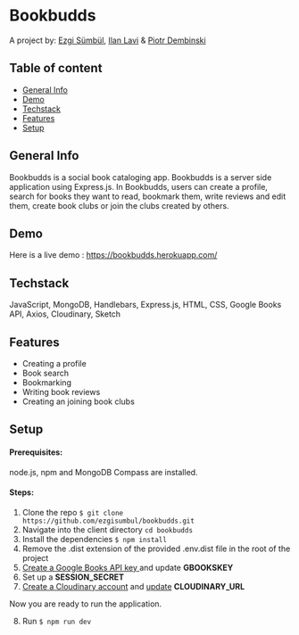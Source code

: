 # Bookbudds

A project by: [Ezgi Sümbül](https://github.com/ezgisumbul), [Ilan Lavi](https://github.com/ilanlavi22) & [Piotr Dembinski](https://github.com/Roku013)

## Table of content

- [General Info](https://github.com/ezgisumbul/bookbudds#general-info)
- [Demo](https://github.com/ezgisumbul/bookbudds#demo)
- [Techstack](https://github.com/ezgisumbul/bookbudds#techstack)
- [Features](https://github.com/ezgisumbul/bookbudds#features)
- [Setup](https://github.com/ezgisumbul/bookbudds#setup)

## General Info

Bookbudds is a social book cataloging app. Bookbudds is a server side application using Express.js. In Bookbudds, users can create a profile, search for books they want to read, bookmark them, write reviews and edit them, create book clubs or join the clubs created by others.

## Demo

Here is a live demo : https://bookbudds.herokuapp.com/

## Techstack

JavaScript, MongoDB, Handlebars, Express.js, HTML, CSS, Google Books API, Axios, Cloudinary, Sketch


## Features
- Creating a profile
- Book search
- Bookmarking
- Writing book reviews
- Creating an joining book clubs

## Setup
#### Prerequisites: 

node.js, npm and MongoDB Compass are installed.

#### Steps:

1. Clone the repo `$ git clone https://github.com/ezgisumbul/bookbudds.git`
2. Navigate into the client directory `cd bookbudds`
3. Install the dependencies
`$ npm install`
4. Remove the .dist extension of the provided .env.dist file in the root of the project
5. [Create a Google Books API key ](https://developers.google.com/books/docs/v1/using) and update **GBOOKSKEY**
6. Set up a **SESSION_SECRET**
7. [Create a Cloudinary account](https://cloudinary.com) and [update](https://www.youtube.com/watch?v=1SIp9VL5TMo&ab_channel=Cloudinary) **CLOUDINARY_URL**

Now you are ready to run the application.

8. Run
`$ npm run dev`
